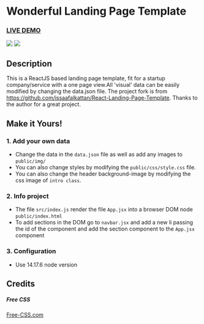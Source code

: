 # Wonderful Landing Page Template

### <a href="https://wonderfullandingpage.github.io/mylandingpage/">LIVE DEMO</a> 

![](https://github.com/wonderfullandingpage/mylandingpage/blob/master/imgs/01.jpg?raw=true)
![](https://github.com/wonderfullandingpage/mylandingpage/blob/master/imgs/02.jpg?raw=true)

## Description
This is a ReactJS based landing page template, fit for a startup company/service with a one page view.All 'visual' data can be easily modified by changing the data.json file. The project fork is from https://github.com/issaafalkattan/React-Landing-Page-Template. Thanks to the author for a great project.

## Make it Yours!

### 1. Add your own data 
- Change the data in the ```data.json``` file as well as add any images to ```public/img/```
- You can also change styles by modifying the ```public/css/style.css``` file.
- You can also change the header background-image by modifying the css image of ```intro class```.

### 2. Info project
- The file ```src/index.js``` render the file ```App.jsx``` into a browser DOM node ```public/index.html```
- To add sections in the DOM go to ```navbar.jsx``` and add a new li passing the id of the component and add
  the section component to the ```App.jsx``` component

### 3. Configuration
- Use 14.17.6 node version

## Credits
##### Free CSS 
<a href="https://www.free-css.com/assets/files/free-css-templates/preview/page234/interact/">Free-CSS.com </a>

